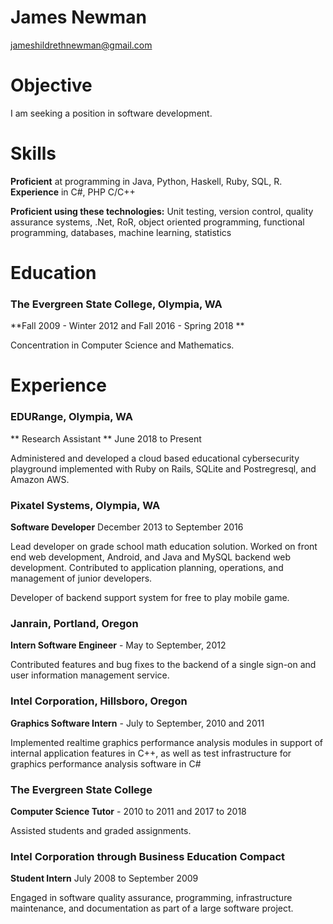 # James Newman

jameshildrethnewman@gmail.com

# Objective

I am seeking a position in software development.

# Skills

**Proficient** at programming in Java, Python, Haskell, Ruby, SQL, R. **Experience** in C#, PHP C/C++

**Proficient using these technologies:** Unit testing, version control, quality assurance systems, .Net, RoR, object oriented  programming, functional programming, databases, machine learning, statistics

# Education

### The Evergreen State College, Olympia, WA

**Fall 2009 - Winter 2012 and Fall 2016 - Spring 2018 **

Concentration in Computer Science and Mathematics.

# Experience

### EDURange, Olympia, WA
** Research Assistant ** June 2018 to Present

Administered and developed a cloud based educational cybersecurity playground implemented with Ruby on Rails, SQLite and Postregresql, and Amazon AWS.

### Pixatel Systems, Olympia, WA
**Software Developer** December 2013 to September 2016

Lead developer on grade school math education solution. Worked on front end web development, Android, and Java and MySQL backend web development. Contributed to application planning, operations, and management of junior developers.

Developer of backend support system for free to play mobile game.

### Janrain, Portland, Oregon
**Intern Software Engineer** - May to September, 2012

Contributed features and bug fixes to the backend of a single sign-on and user information management service.

### Intel Corporation, Hillsboro, Oregon
**Graphics Software Intern** - July to September, 2010 and 2011

Implemented realtime graphics performance analysis modules in support of internal application features in C++, as well as test infrastructure for graphics performance analysis software in C#

### The Evergreen State College
**Computer Science Tutor** - 2010 to 2011 and 2017 to 2018

Assisted students and graded assignments.

### Intel Corporation through Business Education Compact
**Student Intern** July 2008 to September 2009

Engaged in software quality assurance, programming, infrastructure maintenance, and documentation as part of a large software project.
